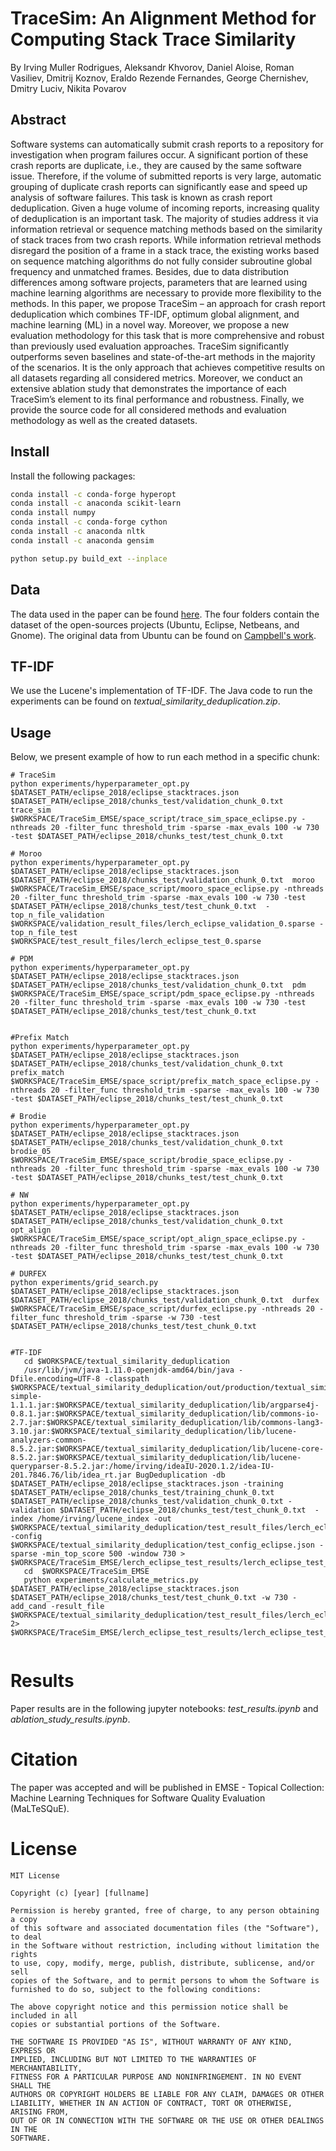 # TraceSim: An Alignment Method for Computing Stack Trace Similarity

By Irving Muller Rodrigues, Aleksandr Khvorov, Daniel Aloise, Roman Vasiliev, Dmitrij Koznov, Eraldo Rezende Fernandes, George Chernishev, Dmitry Luciv,
Nikita Povarov

## Abstract


Software systems can automatically submit crash reports to a repository for investigation when program failures occur. A significant portion of these crash reports are duplicate, i.e., they are caused by the same software issue. Therefore, if the volume of submitted reports is very large, automatic grouping of duplicate crash reports can significantly ease and speed up analysis of software failures. This task is known as crash report deduplication. Given a huge volume of incoming reports, increasing quality of deduplication is an important task. The majority of studies address it via information retrieval or sequence matching methods based on the similarity of stack traces from two crash reports. While information retrieval methods disregard the position of a frame in a stack trace, the existing works based on sequence matching algorithms do not fully consider subroutine global frequency and unmatched frames. Besides, due to data distribution differences among software projects, parameters that are learned using machine learning algorithms are necessary to provide more flexibility to the methods. In this paper, we propose TraceSim – an approach for crash report deduplication which combines TF-IDF, optimum global alignment, and machine learning (ML)
in a novel way. Moreover, we propose a new evaluation methodology for this task that is more comprehensive and robust than previously used evaluation approaches. TraceSim significantly outperforms seven baselines and state-of-the-art methods in the majority of the scenarios. It is the only approach that achieves competitive results on all datasets regarding all considered metrics. Moreover, we conduct an extensive ablation study that demonstrates the importance of each TraceSim’s element to its final performance and robustness. Finally, we provide the source code for all considered methods and evaluation methodology as well
as the created datasets.

## Install

Install the following packages:

```bash
conda install -c conda-forge hyperopt
conda install -c anaconda scikit-learn
conda install numpy
conda install -c conda-forge cython
conda install -c anaconda nltk
conda install -c anaconda gensim

python setup.py build_ext --inplace
```


## Data

The data used in the paper can be found [here](https://zenodo.org/record/5746044#.YabKILtyZH4). The four folders contain the dataset of the open-sources projects (Ubuntu, Eclipse, Netbeans, and Gnome).
The original data from Ubuntu can be found on [Campbell's work](https://ieeexplore.ieee.org/document/7832906).


## TF-IDF

We use the Lucene's implementation of TF-IDF. The Java code to run the experiments can be found on _textual_similarity_deduplication.zip_. 
    
## Usage

Below, we present example of how to run each method in a specific chunk:

```
# TraceSim
python experiments/hyperparameter_opt.py $DATASET_PATH/eclipse_2018/eclipse_stacktraces.json $DATASET_PATH/eclipse_2018/chunks_test/validation_chunk_0.txt  trace_sim  $WORKSPACE/TraceSim_EMSE/space_script/trace_sim_space_eclipse.py -nthreads 20 -filter_func threshold_trim -sparse -max_evals 100 -w 730 -test $DATASET_PATH/eclipse_2018/chunks_test/test_chunk_0.txt

# Moroo
python experiments/hyperparameter_opt.py $DATASET_PATH/eclipse_2018/eclipse_stacktraces.json $DATASET_PATH/eclipse_2018/chunks_test/validation_chunk_0.txt  moroo  $WORKSPACE/TraceSim_EMSE/space_script/mooro_space_eclipse.py -nthreads 20 -filter_func threshold_trim -sparse -max_evals 100 -w 730 -test $DATASET_PATH/eclipse_2018/chunks_test/test_chunk_0.txt  -top_n_file_validation $WORKSPACE/validation_result_files/lerch_eclipse_validation_0.sparse -top_n_file_test $WORKSPACE/test_result_files/lerch_eclipse_test_0.sparse

# PDM
python experiments/hyperparameter_opt.py $DATASET_PATH/eclipse_2018/eclipse_stacktraces.json $DATASET_PATH/eclipse_2018/chunks_test/validation_chunk_0.txt  pdm  $WORKSPACE/TraceSim_EMSE/space_script/pdm_space_eclipse.py -nthreads 20 -filter_func threshold_trim -sparse -max_evals 100 -w 730 -test $DATASET_PATH/eclipse_2018/chunks_test/test_chunk_0.txt


#Prefix Match
python experiments/hyperparameter_opt.py $DATASET_PATH/eclipse_2018/eclipse_stacktraces.json $DATASET_PATH/eclipse_2018/chunks_test/validation_chunk_0.txt  prefix_match  $WORKSPACE/TraceSim_EMSE/space_script/prefix_match_space_eclipse.py -nthreads 20 -filter_func threshold_trim -sparse -max_evals 100 -w 730 -test $DATASET_PATH/eclipse_2018/chunks_test/test_chunk_0.txt

# Brodie
python experiments/hyperparameter_opt.py $DATASET_PATH/eclipse_2018/eclipse_stacktraces.json $DATASET_PATH/eclipse_2018/chunks_test/validation_chunk_0.txt  brodie_05  $WORKSPACE/TraceSim_EMSE/space_script/brodie_space_eclipse.py -nthreads 20 -filter_func threshold_trim -sparse -max_evals 100 -w 730 -test $DATASET_PATH/eclipse_2018/chunks_test/test_chunk_0.txt

# NW
python experiments/hyperparameter_opt.py $DATASET_PATH/eclipse_2018/eclipse_stacktraces.json $DATASET_PATH/eclipse_2018/chunks_test/validation_chunk_0.txt  opt_align $WORKSPACE/TraceSim_EMSE/space_script/opt_align_space_eclipse.py -nthreads 20 -filter_func threshold_trim -sparse -max_evals 100 -w 730 -test $DATASET_PATH/eclipse_2018/chunks_test/test_chunk_0.txt

# DURFEX
python experiments/grid_search.py $DATASET_PATH/eclipse_2018/eclipse_stacktraces.json $DATASET_PATH/eclipse_2018/chunks_test/validation_chunk_0.txt  durfex $WORKSPACE/TraceSim_EMSE/space_script/durfex_eclipse.py -nthreads 20 -filter_func threshold_trim -sparse -w 730 -test $DATASET_PATH/eclipse_2018/chunks_test/test_chunk_0.txt


#TF-IDF
   cd $WORKSPACE/textual_similarity_deduplication
   /usr/lib/jvm/java-1.11.0-openjdk-amd64/bin/java -Dfile.encoding=UTF-8 -classpath $WORKSPACE/textual_similarity_deduplication/out/production/textual_similarity_deduplication:$WORKSPACE/textual_similarity_deduplication/lib/json-simple-1.1.1.jar:$WORKSPACE/textual_similarity_deduplication/lib/argparse4j-0.8.1.jar:$WORKSPACE/textual_similarity_deduplication/lib/commons-io-2.7.jar:$WORKSPACE/textual_similarity_deduplication/lib/commons-lang3-3.10.jar:$WORKSPACE/textual_similarity_deduplication/lib/lucene-analyzers-common-8.5.2.jar:$WORKSPACE/textual_similarity_deduplication/lib/lucene-core-8.5.2.jar:$WORKSPACE/textual_similarity_deduplication/lib/lucene-queryparser-8.5.2.jar:/home/irving/ideaIU-2020.1.2/idea-IU-201.7846.76/lib/idea_rt.jar BugDeduplication -db $DATASET_PATH/eclipse_2018/eclipse_stacktraces.json -training $DATASET_PATH/eclipse_2018/chunks_test/training_chunk_0.txt $DATASET_PATH/eclipse_2018/chunks_test/validation_chunk_0.txt -validation $DATASET_PATH/eclipse_2018/chunks_test/test_chunk_0.txt  -index /home/irving/lucene_index -out $WORKSPACE/textual_similarity_deduplication/test_result_files/lerch_eclipse_test_0.sparse -config $WORKSPACE/textual_similarity_deduplication/test_config_eclipse.json -sparse -min_top_score 500 -window 730 > $WORKSPACE/TraceSim_EMSE/lerch_eclipse_test_results/lerch_eclipse_test_java_run_0.log
   cd  $WORKSPACE/TraceSim_EMSE
   python experiments/calculate_metrics.py $DATASET_PATH/eclipse_2018/eclipse_stacktraces.json $DATASET_PATH/eclipse_2018/chunks_test/test_chunk_0.txt -w 730 -add_cand -result_file $WORKSPACE/textual_similarity_deduplication/test_result_files/lerch_eclipse_test_0.sparse 2> $WORKSPACE/TraceSim_EMSE/lerch_eclipse_test_results/lerch_eclipse_test_python_run_0.log


```

# Results

Paper results are in the following jupyter notebooks: _test_results.ipynb_ and _ablation_study_results.ipynb_.

# Citation
The paper was accepted and will be published in EMSE - Topical Collection: Machine Learning Techniques for Software Quality Evaluation (MaLTeSQuE).
<!-- 
If the code helps your research, please consider to cite our work:

    A Soft Alignment Model for Bug Deduplication. 
    Irving Muller Rodrigues, Daniel Aloise, Eraldo Rezende Fernandes, and Michel Dagenais.
    In 17th International Conference on Mining Software Repositories (MSR ’20), October 5–6, 2020, Seoul, Republic of Korea.
    ACM, New York, NY, USA, 12 pages.
    https://doi.org/10.1145/3379597.3387470
    
    @INPROCEEDINGS {rodrigues2020,
        author    = "Irving Muller Rodrigues, Daniel Aloise, Eraldo Rezende Fernandes, and Michel Dagenais",
        title     = "A Soft Alignment Model for Bug Deduplication",
        booktitle = "17th International Conference on Mining Software Repositories (MSR ’20)",
        year      = "2020",
        address   = "Seoul, Republic of Korea",
        month     = "oct",
        publisher = "ACM"
        note      = "forthcoming"
    } -->

# License
```
MIT License

Copyright (c) [year] [fullname]

Permission is hereby granted, free of charge, to any person obtaining a copy
of this software and associated documentation files (the "Software"), to deal
in the Software without restriction, including without limitation the rights
to use, copy, modify, merge, publish, distribute, sublicense, and/or sell
copies of the Software, and to permit persons to whom the Software is
furnished to do so, subject to the following conditions:

The above copyright notice and this permission notice shall be included in all
copies or substantial portions of the Software.

THE SOFTWARE IS PROVIDED "AS IS", WITHOUT WARRANTY OF ANY KIND, EXPRESS OR
IMPLIED, INCLUDING BUT NOT LIMITED TO THE WARRANTIES OF MERCHANTABILITY,
FITNESS FOR A PARTICULAR PURPOSE AND NONINFRINGEMENT. IN NO EVENT SHALL THE
AUTHORS OR COPYRIGHT HOLDERS BE LIABLE FOR ANY CLAIM, DAMAGES OR OTHER
LIABILITY, WHETHER IN AN ACTION OF CONTRACT, TORT OR OTHERWISE, ARISING FROM,
OUT OF OR IN CONNECTION WITH THE SOFTWARE OR THE USE OR OTHER DEALINGS IN THE
SOFTWARE.
```
